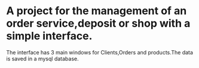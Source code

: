 #  A project for the management of an order service,deposit or shop with a simple interface.
The interface has 3 main windows for Clients,Orders and products.The data is saved in a mysql database.
